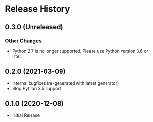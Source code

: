 # Release History

## 0.3.0 (Unreleased)

### Other Changes

- Python 2.7 is no longer supported. Please use Python version 3.6 or later.

## 0.2.0 (2021-03-09)

- Internal bugfixes (re-generated with latest generator)
- Stop Python 3.5 support

## 0.1.0 (2020-12-08)

- Initial Release